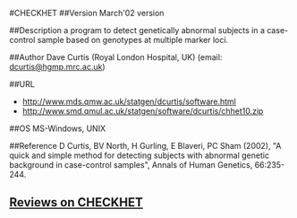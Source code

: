 #CHECKHET
##Version
March'02 version

##Description
a program to detect genetically abnormal subjects in a case-control sample based on genotypes at multiple marker loci.

##Author
Dave Curtis (Royal London Hospital, UK) (email: dcurtis@hgmp.mrc.ac.uk)

##URL
* http://www.mds.qmw.ac.uk/statgen/dcurtis/software.html
* http://www.smd.qmul.ac.uk/statgen/software/dcurtis/chhet10.zip

##OS
MS-Windows, UNIX

##Reference
D Curtis, BV North, H Gurling, E Blaveri, PC Sham (2002), "A quick and simple method for detecting subjects with abnormal genetic background in case-control samples", Annals of Human Genetics, 66:235-244.


## [Reviews on CHECKHET](https://github.com/gaow/genetic-analysis-software/issues/66)